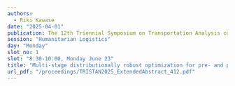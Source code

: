 ```yaml
---
authors:
  - Riki Kawase
date: "2025-04-01"
publication: The 12th Triennial Symposium on Transportation Analysis conference
session: "Humanitarian Logistics"
day: "Monday"
slot_no: 1
slot: "8:30-10:00, Monday June 23"
title: "Multi-stage distributionally robust optimization for pre- and post-disaster humanitarian logistics with information constraints"
url_pdf: "/proceedings/TRISTAN2025_ExtendedAbstract_412.pdf"
---
```

